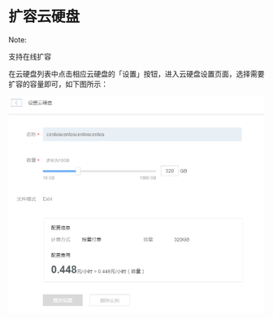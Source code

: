 # 扩容云硬盘

<span>Note:</span><div class="alertContent">支持在线扩容</div>

在云硬盘列表中点击相应云硬盘的「设置」按钮，进入云硬盘设置页面，选择需要扩容的容量即可，如下图所示：

![](../image/扩容云硬盘.png)
